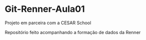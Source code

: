 # Git-Renner-Aula01
Projeto em parceira com a CESAR School

Repositório feito acompanhando a formação de dados da Renner
